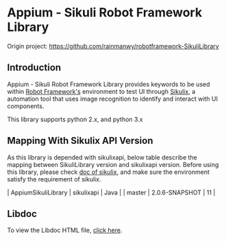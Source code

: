 Appium - Sikuli Robot Framework Library
==============================

Origin project: https://github.com/rainmanwy/robotframework-SikuliLibrary


## Introduction
Appium - Sikuli Robot Framework Library provides keywords to be used within [Robot Framework's](https://robotframework.org/) environment to test UI through [Sikulix](http://sikulix.com/), a automation tool that uses image recognition to identify and interact with UI components.

This library supports python 2.x, and python 3.x

## Mapping With Sikulix API Version
As this library is depended with sikulixapi, below table describe the mapping between SikuliLibrary version and sikulixapi version.
Before using this library, please check [doc of sikulix](https://sikulix-2014.readthedocs.io/en/latest/index.html), and make sure the environment satisfy the requirement of sikulix.

|  AppiumSikuliLibrary          |  sikulixapi   	|   Java  |
|  master                 		|  2.0.6-SNAPSHOT   |   11    |

## Libdoc
To view the Libdoc HTML file, [click here](./doc/AppiumSikuliLibrary.html).